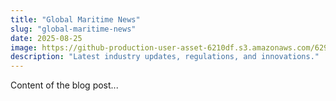 ```yaml
---
title: "Global Maritime News"
slug: "global-maritime-news"
date: 2025-08-25
image: https://github-production-user-asset-6210df.s3.amazonaws.com/62933980/485811088-607aa382-784a-4ccd-9223-100c3bcbe682.png?X-Amz-Algorithm=AWS4-HMAC-SHA256&X-Amz-Credential=AKIAVCODYLSA53PQK4ZA%2F20250904%2Fus-east-1%2Fs3%2Faws4_request&X-Amz-Date=20250904T183828Z&X-Amz-Expires=300&X-Amz-Signature=d2c2ec13d7a176b3f43e4f58fbf13db6d402284b81d7158525fa288fef48dc4e&X-Amz-SignedHeaders=host
description: "Latest industry updates, regulations, and innovations."
---
```


Content of the blog post...
